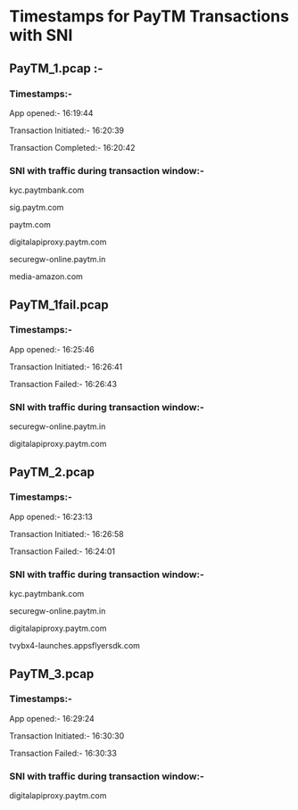 # Timestamps for PayTM Transactions with SNI


## PayTM_1.pcap :-


### Timestamps:-


App opened:- 16:19:44

Transaction Initiated:- 16:20:39

Transaction Completed:- 16:20:42


### SNI with traffic during transaction window:-

kyc.paytmbank.com

sig.paytm.com

paytm.com

digitalapiproxy.paytm.com

securegw-online.paytm.in

media-amazon.com


## PayTM_1fail.pcap


### Timestamps:-


App opened:- 16:25:46

Transaction Initiated:- 16:26:41

Transaction Failed:- 16:26:43


### SNI with traffic during transaction window:-

securegw-online.paytm.in

digitalapiproxy.paytm.com


## PayTM_2.pcap


### Timestamps:-


App opened:- 16:23:13

Transaction Initiated:- 16:26:58

Transaction Failed:- 16:24:01


### SNI with traffic during transaction window:-

kyc.paytmbank.com

securegw-online.paytm.in

digitalapiproxy.paytm.com

tvybx4-launches.appsflyersdk.com


## PayTM_3.pcap


### Timestamps:-


App opened:- 16:29:24

Transaction Initiated:- 16:30:30

Transaction Failed:- 16:30:33


### SNI with traffic during transaction window:-

digitalapiproxy.paytm.com
